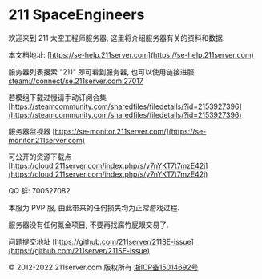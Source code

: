 # 211 SpaceEngineers

欢迎来到 211 太空工程师服务器, 这里将介绍服务器有关的资料和数据.

本文档地址: [https://se-help.211server.com](https://se-help.211server.com)

服务器列表搜索 "211" 即可看到服务器, 也可以使用链接进服 [steam://connect/se.211server.com:27017](steam://connect/se.211server.com:27017)

若模组下载过慢请手动订阅合集 [https://steamcommunity.com/sharedfiles/filedetails/?id=2153927396](https://steamcommunity.com/sharedfiles/filedetails/?id=2153927396)

服务器监视器 [https://se-monitor.211server.com/](https://se-monitor.211server.com)

可公开的资源下载点 [https://cloud.211server.com/index.php/s/y7nYKT7t7mzE42j](https://cloud.211server.com/index.php/s/y7nYKT7t7mzE42j)

QQ 群: 700527082

本服为 PVP 服, 由此带来的任何损失均为正常游戏过程.

服务器没有任何氪金项目, 不要再找腐竹屁眼交易了.

问题提交地址 [https://github.com/211server/211SE-issue](https://github.com/211server/211SE-issue)



© 2012-2022 211server.com 版权所有 [浙ICP备15014692号](http://beian.miit.gov.cn)


